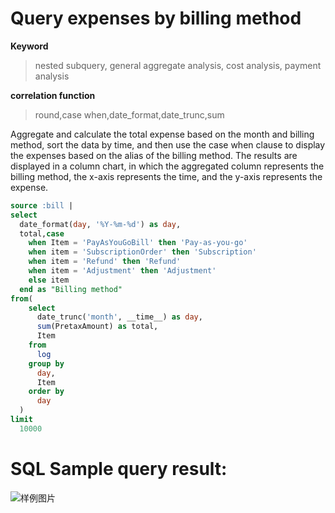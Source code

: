 # Query expenses by billing method

**Keyword**

> nested subquery, general aggregate analysis, cost analysis, payment analysis

**correlation function**

> round,case when,date_format,date_trunc,sum

Aggregate and calculate the total expense based on the month and billing method, sort the data by time, and then use the case when clause to display the expenses based on the alias of the billing method.
The results are displayed in a column chart, in which the aggregated column represents the billing method, the x-axis represents the time, and the y-axis represents the expense.

```SQL
source :bill |
select
  date_format(day, '%Y-%m-%d') as day,
  total,case
    when Item = 'PayAsYouGoBill' then 'Pay-as-you-go'
    when item = 'SubscriptionOrder' then 'Subscription'
    when item = 'Refund' then 'Refund'
    when item = 'Adjustment' then 'Adjustment'
    else item
  end as "Billing method"
from(
    select
      date_trunc('month', __time__) as day,
      sum(PretaxAmount) as total,
      Item
    from
      log
    group by
      day,
      Item
    order by
      day
  )
limit
  10000
```

# SQL Sample query result:

![样例图片](<http://slsconsole.oss-cn-hangzhou.aliyuncs.com/sql_sample/%E8%B4%A6%E5%8D%95%E6%80%BB%E8%A7%88%E5%92%8C%E9%A2%84%E6%B5%8B_dashboard-demo1572931093259%20(1).png>)
